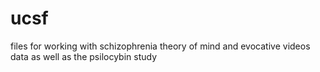 # ucsf

files for working with schizophrenia theory of mind and evocative videos data as well as the psilocybin study
